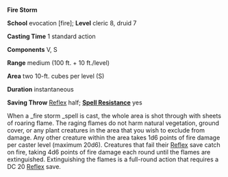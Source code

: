  **Fire Storm**

**School** evocation [fire]; **Level** cleric 8, druid 7

**Casting Time** 1 standard action

**Components** V, S

**Range** medium (100 ft. + 10 ft./level)

**Area** two 10-ft. cubes per level (S)

**Duration** instantaneous

**Saving Throw** [Reflex](../combat.md#_reflex) half; **[Spell Resistance](../glossary.md#_spell-resistance)** yes

When a _fire storm _spell is cast, the whole area is shot through with sheets of roaring flame. The raging flames do not harm natural vegetation, ground cover, or any plant creatures in the area that you wish to exclude from damage. Any other creature within the area takes 1d6 points of fire damage per caster level (maximum 20d6). Creatures that fail their [Reflex](../combat.md#_reflex) save catch on fire, taking 4d6 points of fire damage each round until the flames are extinguished. Extinguishing the flames is a full-round action that requires a DC 20 [Reflex](../combat.md#_reflex) save.


